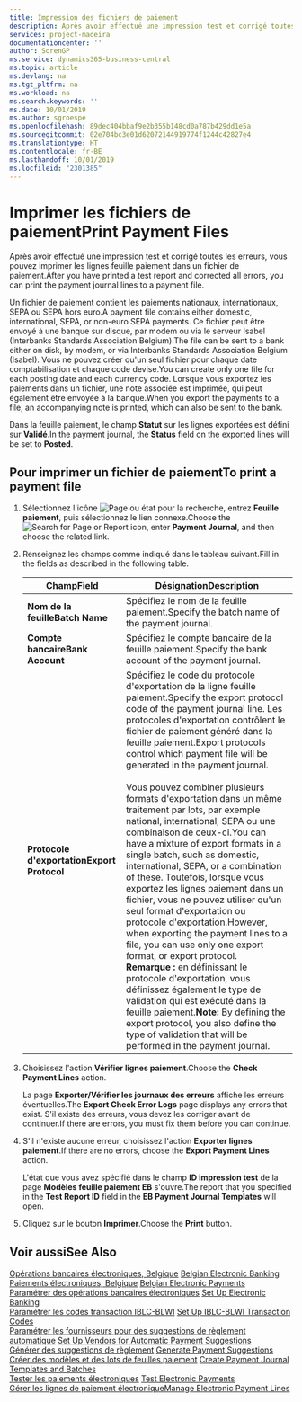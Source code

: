```yaml
---
title: Impression des fichiers de paiement
description: Après avoir effectué une impression test et corrigé toutes les erreurs, vous pouvez imprimer les lignes feuille paiement dans un fichier de paiement.
services: project-madeira
documentationcenter: ''
author: SorenGP
ms.service: dynamics365-business-central
ms.topic: article
ms.devlang: na
ms.tgt_pltfrm: na
ms.workload: na
ms.search.keywords: ''
ms.date: 10/01/2019
ms.author: sgroespe
ms.openlocfilehash: 89dec404bbaf9e2b355b148cd0a787b429dd1e5a
ms.sourcegitcommit: 02e704bc3e01d62072144919774f1244c42827e4
ms.translationtype: HT
ms.contentlocale: fr-BE
ms.lasthandoff: 10/01/2019
ms.locfileid: "2301385"
---
```

# <a name="print-payment-files"></a><span data-ttu-id="ae604-103">Imprimer les fichiers de paiement</span><span class="sxs-lookup"><span data-stu-id="ae604-103">Print Payment Files</span></span>
<span data-ttu-id="ae604-104">Après avoir effectué une impression test et corrigé toutes les erreurs, vous pouvez imprimer les lignes feuille paiement dans un fichier de paiement.</span><span class="sxs-lookup"><span data-stu-id="ae604-104">After you have printed a test report and corrected all errors, you can print the payment journal lines to a payment file.</span></span>  

<span data-ttu-id="ae604-105">Un fichier de paiement contient les paiements nationaux, internationaux, SEPA ou SEPA hors euro.</span><span class="sxs-lookup"><span data-stu-id="ae604-105">A payment file contains either domestic, international, SEPA, or non-euro SEPA payments.</span></span> <span data-ttu-id="ae604-106">Ce fichier peut être envoyé à une banque sur disque, par modem ou via le serveur Isabel (Interbanks Standards Association Belgium).</span><span class="sxs-lookup"><span data-stu-id="ae604-106">The file can be sent to a bank either on disk, by modem, or via Interbanks Standards Association Belgium (Isabel).</span></span> <span data-ttu-id="ae604-107">Vous ne pouvez créer qu'un seul fichier pour chaque date comptabilisation et chaque code devise.</span><span class="sxs-lookup"><span data-stu-id="ae604-107">You can create only one file for each posting date and each currency code.</span></span> <span data-ttu-id="ae604-108">Lorsque vous exportez les paiements dans un fichier, une note associée est imprimée, qui peut également être envoyée à la banque.</span><span class="sxs-lookup"><span data-stu-id="ae604-108">When you export the payments to a file, an accompanying note is printed, which can also be sent to the bank.</span></span>  

<span data-ttu-id="ae604-109">Dans la feuille paiement, le champ **Statut** sur les lignes exportées est défini sur **Validé**.</span><span class="sxs-lookup"><span data-stu-id="ae604-109">In the payment journal, the **Status** field on the exported lines will be set to **Posted**.</span></span>  

## <a name="to-print-a-payment-file"></a><span data-ttu-id="ae604-110">Pour imprimer un fichier de paiement</span><span class="sxs-lookup"><span data-stu-id="ae604-110">To print a payment file</span></span>  

1.  <span data-ttu-id="ae604-111">Sélectionnez l'icône ![Page ou état pour la recherche](../../media/ui-search/search_small.png "Page ou état pour la recherche"), entrez **Feuille paiement**, puis sélectionnez le lien connexe.</span><span class="sxs-lookup"><span data-stu-id="ae604-111">Choose the ![Search for Page or Report](../../media/ui-search/search_small.png "Search for Page or Report icon") icon, enter **Payment Journal**, and then choose the related link.</span></span>  
2.  <span data-ttu-id="ae604-112">Renseignez les champs comme indiqué dans le tableau suivant.</span><span class="sxs-lookup"><span data-stu-id="ae604-112">Fill in the fields as described in the following table.</span></span>  

    |<span data-ttu-id="ae604-113">Champ</span><span class="sxs-lookup"><span data-stu-id="ae604-113">Field</span></span>|<span data-ttu-id="ae604-114">Désignation</span><span class="sxs-lookup"><span data-stu-id="ae604-114">Description</span></span>|  
    |---------------------------------|---------------------------------------|  
    |<span data-ttu-id="ae604-115">**Nom de la feuille**</span><span class="sxs-lookup"><span data-stu-id="ae604-115">**Batch Name**</span></span>|<span data-ttu-id="ae604-116">Spécifiez le nom de la feuille paiement.</span><span class="sxs-lookup"><span data-stu-id="ae604-116">Specify the batch name of the payment journal.</span></span>|  
    |<span data-ttu-id="ae604-117">**Compte bancaire**</span><span class="sxs-lookup"><span data-stu-id="ae604-117">**Bank Account**</span></span>|<span data-ttu-id="ae604-118">Spécifiez le compte bancaire de la feuille paiement.</span><span class="sxs-lookup"><span data-stu-id="ae604-118">Specify the bank account of the payment journal.</span></span>|  
    |<span data-ttu-id="ae604-119">**Protocole d'exportation**</span><span class="sxs-lookup"><span data-stu-id="ae604-119">**Export Protocol**</span></span>|<span data-ttu-id="ae604-120">Spécifiez le code du protocole d'exportation de la ligne feuille paiement.</span><span class="sxs-lookup"><span data-stu-id="ae604-120">Specify the export protocol code of the payment journal line.</span></span> <span data-ttu-id="ae604-121">Les protocoles d'exportation contrôlent le fichier de paiement généré dans la feuille paiement.</span><span class="sxs-lookup"><span data-stu-id="ae604-121">Export protocols control which payment file will be generated in the payment journal.</span></span><br /><br /> <span data-ttu-id="ae604-122">Vous pouvez combiner plusieurs formats d'exportation dans un même traitement par lots, par exemple national, international, SEPA ou une combinaison de ceux-ci.</span><span class="sxs-lookup"><span data-stu-id="ae604-122">You can have a mixture of export formats in a single batch, such as domestic, international, SEPA, or a combination of these.</span></span> <span data-ttu-id="ae604-123">Toutefois, lorsque vous exportez les lignes paiement dans un fichier, vous ne pouvez utiliser qu'un seul format d'exportation ou protocole d'exportation.</span><span class="sxs-lookup"><span data-stu-id="ae604-123">However, when exporting the payment lines to a file, you can use only one export format, or export protocol.</span></span> <span data-ttu-id="ae604-124">**Remarque :** en définissant le protocole d'exportation, vous définissez également le type de validation qui est exécuté dans la feuille paiement.</span><span class="sxs-lookup"><span data-stu-id="ae604-124">**Note:**  By defining the export protocol, you also define the type of validation that will be performed in the payment journal.</span></span>|  

3.  <span data-ttu-id="ae604-125">Choisissez l'action **Vérifier lignes paiement**.</span><span class="sxs-lookup"><span data-stu-id="ae604-125">Choose the **Check Payment Lines** action.</span></span>

    <span data-ttu-id="ae604-126">La page **Exporter/Vérifier les journaux des erreurs** affiche les erreurs éventuelles.</span><span class="sxs-lookup"><span data-stu-id="ae604-126">The **Export Check Error Logs** page displays any errors that exist.</span></span> <span data-ttu-id="ae604-127">S'il existe des erreurs, vous devez les corriger avant de continuer.</span><span class="sxs-lookup"><span data-stu-id="ae604-127">If there are errors, you must fix them before you can continue.</span></span>

4. <span data-ttu-id="ae604-128">S'il n'existe aucune erreur, choisissez l'action **Exporter lignes paiement**.</span><span class="sxs-lookup"><span data-stu-id="ae604-128">If there are no errors, choose the **Export Payment Lines** action.</span></span>  

    <span data-ttu-id="ae604-129">L'état que vous avez spécifié dans le champ **ID impression test** de la page **Modèles feuille paiement EB** s'ouvre.</span><span class="sxs-lookup"><span data-stu-id="ae604-129">The report that you specified in the **Test Report ID** field in the **EB Payment Journal Templates** will open.</span></span>  

5.  <span data-ttu-id="ae604-130">Cliquez sur le bouton **Imprimer**.</span><span class="sxs-lookup"><span data-stu-id="ae604-130">Choose the **Print** button.</span></span>  

## <a name="see-also"></a><span data-ttu-id="ae604-131">Voir aussi</span><span class="sxs-lookup"><span data-stu-id="ae604-131">See Also</span></span>  
 <span data-ttu-id="ae604-132">[Opérations bancaires électroniques, Belgique](belgian-electronic-banking.md) </span><span class="sxs-lookup"><span data-stu-id="ae604-132">[Belgian Electronic Banking](belgian-electronic-banking.md) </span></span>  
 <span data-ttu-id="ae604-133">[Paiements électroniques, Belgique](belgian-electronic-payments.md) </span><span class="sxs-lookup"><span data-stu-id="ae604-133">[Belgian Electronic Payments](belgian-electronic-payments.md) </span></span>  
 <span data-ttu-id="ae604-134">[Paramétrer des opérations bancaires électroniques](how-to-set-up-electronic-banking.md) </span><span class="sxs-lookup"><span data-stu-id="ae604-134">[Set Up Electronic Banking](how-to-set-up-electronic-banking.md) </span></span>  
 <span data-ttu-id="ae604-135">[Paramétrer les codes transaction IBLC-BLWI](how-to-set-up-iblc-blwi-transaction-codes.md) </span><span class="sxs-lookup"><span data-stu-id="ae604-135">[Set Up IBLC-BLWI Transaction Codes](how-to-set-up-iblc-blwi-transaction-codes.md) </span></span>  
 <span data-ttu-id="ae604-136">[Paramétrer les fournisseurs pour des suggestions de règlement automatique](how-to-set-up-vendors-for-automatic-payment-suggestions.md) </span><span class="sxs-lookup"><span data-stu-id="ae604-136">[Set Up Vendors for Automatic Payment Suggestions](how-to-set-up-vendors-for-automatic-payment-suggestions.md) </span></span>  
 <span data-ttu-id="ae604-137">[Générer des suggestions de règlement](how-to-generate-payment-suggestions.md) </span><span class="sxs-lookup"><span data-stu-id="ae604-137">[Generate Payment Suggestions](how-to-generate-payment-suggestions.md) </span></span>  
 <span data-ttu-id="ae604-138">[Créer des modèles et des lots de feuilles paiement](how-to-create-payment-journal-templates-and-batches.md) </span><span class="sxs-lookup"><span data-stu-id="ae604-138">[Create Payment Journal Templates and Batches](how-to-create-payment-journal-templates-and-batches.md) </span></span>  
 <span data-ttu-id="ae604-139">[Tester les paiements électroniques](how-to-test-electronic-payments.md) </span><span class="sxs-lookup"><span data-stu-id="ae604-139">[Test Electronic Payments](how-to-test-electronic-payments.md) </span></span>  
 [<span data-ttu-id="ae604-140">Gérer les lignes de paiement électronique</span><span class="sxs-lookup"><span data-stu-id="ae604-140">Manage Electronic Payment Lines</span></span>](how-to-manage-electronic-payment-lines.md)
